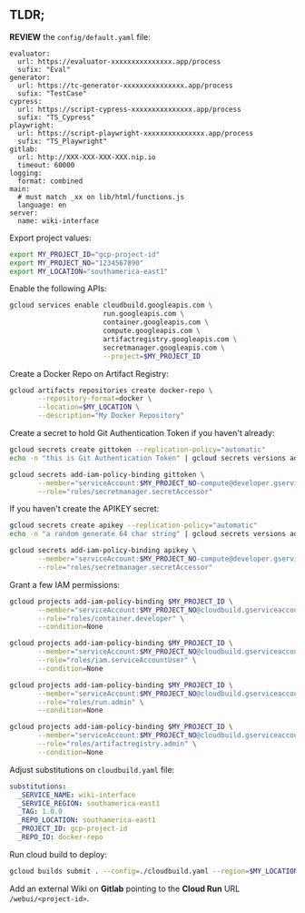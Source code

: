 ## TLDR;

**REVIEW** the `config/default.yaml` file:
```
evaluator:
  url: https://evaluator-xxxxxxxxxxxxxxx.app/process
  sufix: "Eval"
generator:
  url: https://tc-generator-xxxxxxxxxxxxxxx.app/process
  sufix: "TestCase"
cypress:
  url: https://script-cypress-xxxxxxxxxxxxxxx.app/process
  sufix: "TS_Cypress"
playwright:
  url: https://script-playwright-xxxxxxxxxxxxxxx.app/process
  sufix: "TS_Playwright"
gitlab:
  url: http://XXX-XXX-XXX-XXX.nip.io
  timeout: 60000
logging:
  format: combined
main:
  # must match _xx on lib/html/functions.js
  language: en 
server:
  name: wiki-interface
```

Export project values:
```bash
export MY_PROJECT_ID="gcp-project-id"
export MY_PROJECT_NO="1234567890"
export MY_LOCATION="southamerica-east1"
``` 

Enable the following APIs: 
```bash
gcloud services enable cloudbuild.googleapis.com \
                       run.googleapis.com \
                       container.googleapis.com \
                       compute.googleapis.com \
                       artifactregistry.googleapis.com \
                       secretmanager.googleapis.com \
                       --project=$MY_PROJECT_ID
```

Create a Docker Repo on Artifact Registry: 
```bash
gcloud artifacts repositories create docker-repo \
       --repository-format=docker \
       --location=$MY_LOCATION \
       --description="My Docker Repository"
``` 

Create a secret to hold Git Authentication Token if you haven't already:
```bash
gcloud secrets create gittoken --replication-policy="automatic"
echo -n "this is Git Authentication Token" | gcloud secrets versions add gittoken --data-file=-

gcloud secrets add-iam-policy-binding gittoken \
       --member="serviceAccount:$MY_PROJECT_NO-compute@developer.gserviceaccount.com" \
       --role="roles/secretmanager.secretAccessor"
```

If you haven't create the APIKEY secret:
```bash
gcloud secrets create apikey --replication-policy="automatic"
echo -n "a random generate 64 char string" | gcloud secrets versions add apikey --data-file=-

gcloud secrets add-iam-policy-binding apikey \
       --member="serviceAccount:$MY_PROJECT_NO-compute@developer.gserviceaccount.com" \
       --role="roles/secretmanager.secretAccessor"
```

Grant a few IAM permissions:
```bash
gcloud projects add-iam-policy-binding $MY_PROJECT_ID \
       --member="serviceAccount:$MY_PROJECT_NO@cloudbuild.gserviceaccount.com" \
       --role="roles/container.developer" \
       --condition=None

gcloud projects add-iam-policy-binding $MY_PROJECT_ID \
       --member="serviceAccount:$MY_PROJECT_NO@cloudbuild.gserviceaccount.com" \
       --role="roles/iam.serviceAccountUser" \
       --condition=None

gcloud projects add-iam-policy-binding $MY_PROJECT_ID \
       --member="serviceAccount:$MY_PROJECT_NO@cloudbuild.gserviceaccount.com" \
       --role="roles/run.admin" \
       --condition=None	

gcloud projects add-iam-policy-binding $MY_PROJECT_ID \
       --member="serviceAccount:$MY_PROJECT_NO@cloudbuild.gserviceaccount.com" \
       --role="roles/artifactregistry.admin" \
       --condition=None

```

Adjust substitutions on `cloudbuild.yaml` file:
```yaml
substitutions:
  _SERVICE_NAME: wiki-interface
  _SERVICE_REGION: southamerica-east1
  _TAG: 1.0.0
  _REPO_LOCATION: southamerica-east1
  _PROJECT_ID: gcp-project-id
  _REPO_ID: docker-repo
```

Run cloud build to deploy:
```bash
gcloud builds submit . --config=./cloudbuild.yaml --region=$MY_LOCATION --project=$MY_PROJECT_ID
```

Add an external Wiki on **Gitlab** pointing to the **Cloud Run** URL `/webui/<project-id>`.  
